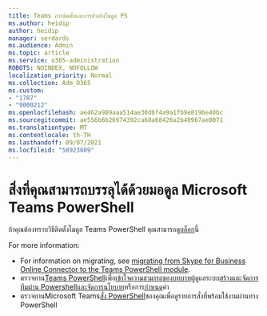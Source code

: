 ```yaml
---
title: Teams การติดตั้งและการอ้างอิงโมดูล PS
ms.author: heidip
author: heidip
manager: serdards
ms.audience: Admin
ms.topic: article
ms.service: o365-administration
ROBOTS: NOINDEX, NOFOLLOW
localization_priority: Normal
ms.collection: Adm_O365
ms.custom:
- "1787"
- "9000212"
ms.openlocfilehash: ae462a989aaa514ae30d6f4a9a1fb9e8196e40bc
ms.sourcegitcommit: ae556b6b26974392ca68a68426a2b40967ae0071
ms.translationtype: MT
ms.contentlocale: th-TH
ms.lasthandoff: 09/07/2021
ms.locfileid: "58923609"
---
```

# <a name="what-you-can-accomplish-with-microsoft-teams-powershell-module"></a>สิ่งที่คุณสามารถบรรลุได้ด้วยมอดูล Microsoft Teams PowerShell

ถ้าคุณต้องทราบวิธีติดตั้งโมดูล Teams PowerShell คุณสามารถดู[บล็อก](https://blogs.technet.microsoft.com/skypehybridguy/2017/11/07/microsoft-teams-powershell-support/)นี้

For more information:

- For information on migrating, see [migrating from Skype for Business Online Connector to the Teams PowerShell module](https://docs.microsoft.com/microsoftteams/teams-powershell-move-from-sfbo#how-to-migrate).
- ตรวจทาน[Teams PowerShell](https://docs.microsoft.com/MicrosoftTeams/teams-powershell-overview)เพื่อ[เข้าใจความสามารถของบทบาท](https://docs.microsoft.com/MicrosoftTeams/using-admin-roles)ผู้ดูแลระบบ[สร้างและจัดการทีมผ่าน Powershell](https://docs.microsoft.com/MicrosoftTeams/teams-powershell-overview#creating-and-managing-teams-via-powershell)[และจัดการนโยบาย](https://docs.microsoft.com/MicrosoftTeams/teams-powershell-overview#managing-policies-via-powershell)หรือการ[กําหนด](https://docs.microsoft.com/MicrosoftTeams/teams-powershell-overview#managing-configurations-via-powershell)ค่า 
- ตรวจทานMicrosoft Teams[สั่ง PowerShell](https://docs.microsoft.com/powershell/module/teams/?view=teams-ps)ของคุณเพื่อดูรายการสั่งที่พร้อมใช้งานผ่านทาง PowerShell 
